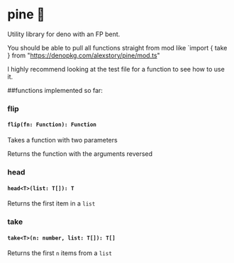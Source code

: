 # pine 🍍

Utility library for deno with an FP bent.

You should be able to pull all functions straight from mod like `import { take } from "https://denopkg.com/alexstory/pine/mod.ts"

I highly recommend looking at the test file for a function to see how to use it.

##functions implemented so far:

### flip
#### `flip(fn: Function): Function`
Takes a function with two parameters

Returns the function with the arguments reversed 


### head 
#### `head<T>(list: T[]): T`
Returns the first item in a `list`
 
### take
#### `take<T>(n: number, list: T[]): T[]`
Returns the first `n` items from a `list`
